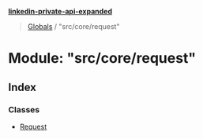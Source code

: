 **[linkedin-private-api-expanded](../README.md)**

> [Globals](../globals.md) / "src/core/request"

# Module: "src/core/request"

## Index

### Classes

* [Request](../classes/_src_core_request_.request.md)
